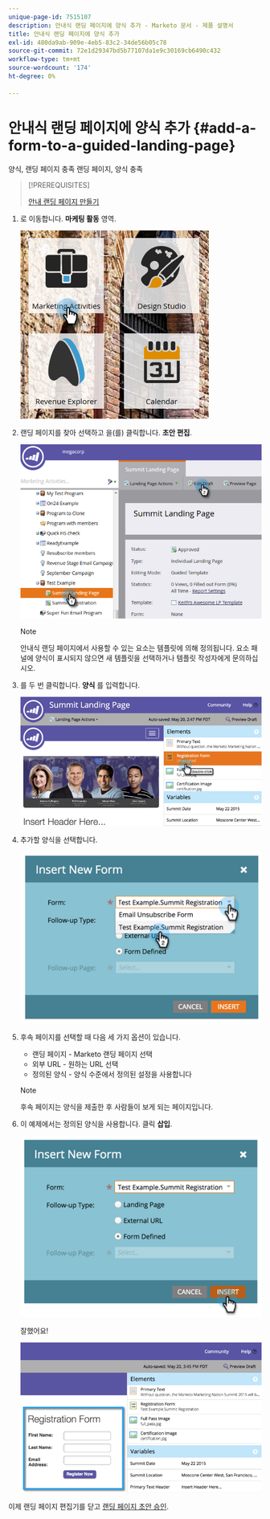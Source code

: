 ```yaml
---
unique-page-id: 7515107
description: 안내식 랜딩 페이지에 양식 추가 - Marketo 문서 - 제품 설명서
title: 안내식 랜딩 페이지에 양식 추가
exl-id: 480da9ab-909e-4eb5-83c2-34de56b05c78
source-git-commit: 72e1d29347bd5b77107da1e9c30169cb6490c432
workflow-type: tm+mt
source-wordcount: '174'
ht-degree: 0%

---
```


# 안내식 랜딩 페이지에 양식 추가 {#add-a-form-to-a-guided-landing-page}

양식, 랜딩 페이지 충족 랜딩 페이지, 양식 충족

>[!PREREQUISITES]
>
>[안내 랜딩 페이지 만들기](/help/marketo/product-docs/demand-generation/landing-pages/guided-landing-pages/create-a-guided-landing-page.md)

1. 로 이동합니다. **마케팅 활동** 영역.

   ![](assets/one.png)

1. 랜딩 페이지를 찾아 선택하고 을(를) 클릭합니다. **초안 편집**.

   ![](assets/two.png)

   >[!NOTE]
   >
   >안내식 랜딩 페이지에서 사용할 수 있는 요소는 템플릿에 의해 정의됩니다. 요소 패널에 양식이 표시되지 않으면 새 템플릿을 선택하거나 템플릿 작성자에게 문의하십시오.

1. 를 두 번 클릭합니다. **양식** 를 입력합니다.

   ![](assets/image2015-5-20-15-3a37-3a55.png)

1. 추가할 양식을 선택합니다.

   ![](assets/image2015-5-20-15-3a44-3a35.png)

1. 후속 페이지를 선택할 때 다음 세 가지 옵션이 있습니다.

   * 랜딩 페이지 - Marketo 랜딩 페이지 선택
   * 외부 URL - 원하는 URL 선택
   * 정의된 양식 - 양식 수준에서 정의된 설정을 사용합니다

   >[!NOTE]
   >
   >후속 페이지는 양식을 제출한 후 사람들이 보게 되는 페이지입니다.

1. 이 예제에서는 정의된 양식을 사용합니다. 클릭 **삽입**.

   ![](assets/image2015-5-20-15-3a46-3a55.png)

   잘했어요!

   ![](assets/image2015-5-20-15-3a45-3a45.png)

이제 랜딩 페이지 편집기를 닫고 [랜딩 페이지 초안 승인](/help/marketo/product-docs/demand-generation/landing-pages/understanding-landing-pages/approve-unapprove-or-delete-a-landing-page.md).
